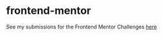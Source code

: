 # frontend-mentor

See my submissions for the Frontend Mentor Challenges [here](https://pensive-bardeen-17dcf2.netlify.com)